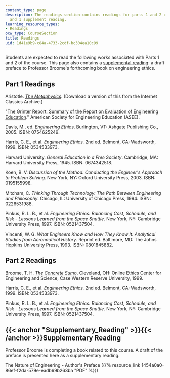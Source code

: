 ```yaml
---
content_type: page
description: The readings section contains readings for parts 1 and 2 of the course
  and 1 supplement reading.
learning_resource_types:
- Readings
ocw_type: CourseSection
title: Readings
uid: 1d41e9b9-c84a-4733-2cdf-bc304ea10c99
---
```


Students are expected to read the following works associated with Parts 1 and 2 of the course. This page also contains a [supplemental reading](#Supplementary_Reading): a draft preface to Professor Broome's forthcoming book on engineering ethics.

Part 1 Readings
---------------

Aristotle. [_The Metaphysics_](http://classics.mit.edu/Aristotle/metaphysics.html). (Download a version of this from the Internet Classics Archive.)

"[The Grinter Report: Summary of the Report on Evaluation of Engineering Education](http://www.asee.org/member-resources/reports)." American Society for Engineering Education (ASEE).

Davis, M., ed. _Engineering Ethics_. Burlington, VT: Ashgate Publishing Co., 2005. ISBN: 0754625249.

Harris, C. E., et al. _Engineering Ethics._ 2nd ed. Belmont, CA: Wadsworth, 1999. ISBN: 0534533973.

Harvard University. _General Education in a Free Society_. Cambridge, MA: Harvard University Press, 1945. ISBN: 0674342518.

Koen, B. V. _Discussion of the Method: Conducting the Engineer's Approach to Problem Solving_. New York, NY: Oxford University Press, 2003. ISBN: 0195155998.

Mitcham, C. _Thinking Through Technology: The Path Between Engineering and Philosophy_. Chicago, IL: University of Chicago Press, 1994. ISBN: 0226531988.

Pinkus, R. L. B., et al. _Engineering Ethics: Balancing Cost, Schedule, and Risk - Lessons Learned from the Space Shuttle_. New York, NY: Cambridge University Press, 1997. ISBN: 0521437504.

Vincenti, W. G. _What Engineers Know and How They Know It: Analytical Studies from Aeronautical History_. Reprint ed. Baltimore, MD: The Johns Hopkins University Press, 1993. ISBN: 0801845882.

Part 2 Readings
---------------

Broome, T. H. [_The Concrete Sumo_](http://www.onlineethics.org/CMS/edu/instructessays/sumo.aspx). Cleveland, OH: Online Ethics Center for Engineering and Science, Case Western Reserve University, 1999.

Harris, C. E., et al. _Engineering Ethics._ 2nd ed. Belmont, CA: Wadsworth, 1999. ISBN: 0534533973.

Pinkus, R. L. B., et al. _Engineering Ethics: Balancing Cost, Schedule, and Risk - Lessons Learned from the Space Shuttle_. New York, NY: Cambridge University Press, 1997. ISBN: 0521437504.

{{< anchor "Supplementary_Reading" >}}{{< /anchor >}}Supplementary Reading
--------------------------------------------------------------------------

Professor Broome is completing a book related to this course. A draft of the preface is presented here as a supplementary reading.

The Nature of Engineering - Author's Preface ({{% resource_link 1454a0a0-86ef-f2da-579e-eadb69b263ba "PDF" %}})